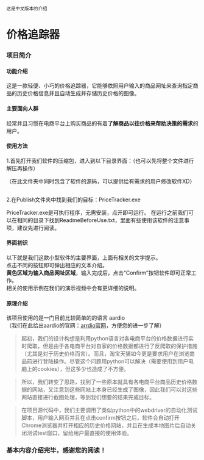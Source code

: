     
    这是中文版本的介绍
# 价格追踪器
                                           
### 项目简介
#### 功能介绍
这是一款轻便、小巧的价格追踪器，它能够依照用户输入的商品网址来查询指定商品的历史价格信息并且自动生成并存储历史价格的图像。  

#### 主要面向人群
经常并且习惯在电商平台上购买商品的有着**了解商品以往价格来帮助决策的需求**的用户。  

#### 使用方法
1.首先打开我们软件的压缩包，进入到以下目录界面：（也可以先将整个文件进行解压再操作）  

（在此文件夹中同时包含了软件的源码，可以提供给有需求的用户修改软件XD）  

![]()

2.在Publish文件夹中找到我们的目标：PriceTracker.exe  

PriceTracker.exe是可执行程序，无需安装，点开即可运行。
在运行之前我们可以在相同的目录下找到ReadmeBeforeUse.txt，里面有些使用该软件的注意事项，建议先进行阅读。  
![]()

#### 界面初识
以下就是我们这款小型软件的主要界面，上面有相关的文字提示。  
点击不同的按钮即可弹出相应的文本介绍。  
**黄色区域为输入商品网址区域**，输入完成后，点击“Confirm”按钮软件即可正常工作。  
相关的使用示例在我们的演示视频中会有更详细的说明。
![]()

#### 原理介绍
该项目使用的是一门目前比较简单的的语言 aardio  
（我们在此给出aardio的官网：[arrdio官网](http://www.aardio.com/)，方便您的进一步了解）

   >起初，我们的设计构想是利用python语言对各电商平台的价格数据进行实时爬取，但是由于各电商平台对自家的价格数据都进行了反爬取的保护措施（尤其是对于历史价格而言）。而且，淘宝天猫如今更是要求用户在浏览商品前进行登陆操作。尽管这个问题用python可以解决（需要使用到用户电脑上的cookies），但这多少也造成了不方便。  
  
   >所以，我们转变了思路，找到了一些原本就具有各电商平台商品历史价格数据的网站，又注意到这些网站上本身已经生成了图像，因此我们可以对这些网站直接进行截图处理，等到我们想要的结果完成目标。

   >在项目源代码中，我们主要调用了类似python中的webdriver的自动化测试脚本，用户输入网页并且在点击confirm按钮之后，软件会自动打开Chrome浏览器并打开相应的历史价格网站，并且在生成本地图片后自动关闭测试test窗口，留给用户最直接的使用体验。

### 基本内容介绍完毕，感谢您的阅读！
